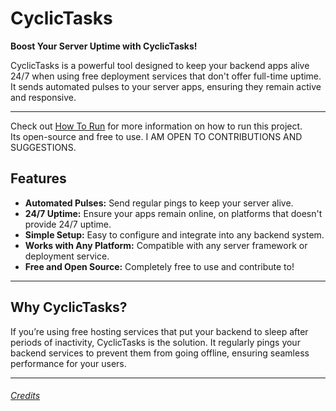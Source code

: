 # CyclicTasks

**Boost Your Server Uptime with CyclicTasks!**

CyclicTasks is a powerful tool designed to keep your backend apps alive 24/7 when using free deployment services that don't offer full-time uptime. It sends automated pulses to your server apps, ensuring they remain active and responsive.

---
Check out [How To Run](./How-to-run.md) for more information on how to run this project.  
Its open-source and free to use. I AM OPEN TO CONTRIBUTIONS AND SUGGESTIONS.

## Features

- **Automated Pulses:** Send regular pings to keep your server alive.
- **24/7 Uptime:** Ensure your apps remain online, on platforms that doesn't provide 24/7 uptime.
- **Simple Setup:** Easy to configure and integrate into any backend system.
- **Works with Any Platform:** Compatible with any server framework or deployment service.
- **Free and Open Source:** Completely free to use and contribute to!

---

## Why CyclicTasks?

If you’re using free hosting services that put your backend to sleep after periods of inactivity, CyclicTasks is the solution. It regularly pings your backend services to prevent them from going offline, ensuring seamless performance for your users.

---


###### [Credits](./Credits.md)